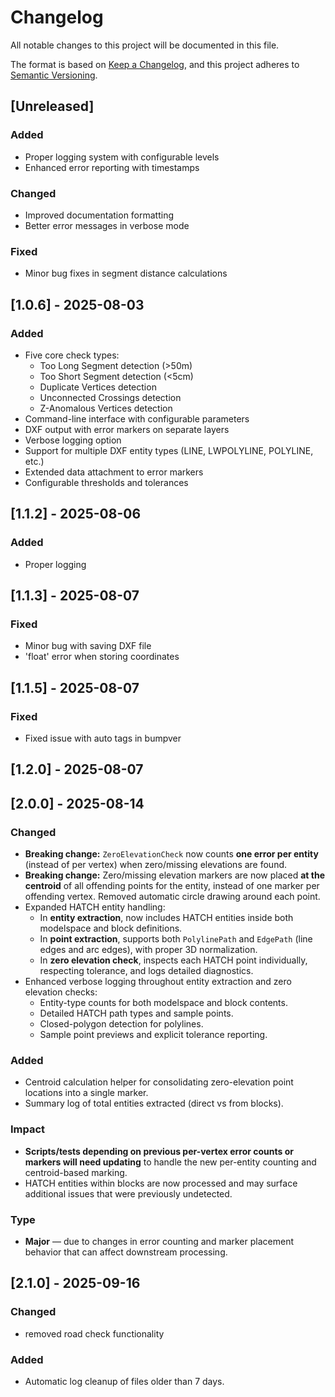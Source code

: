 # Changelog

All notable changes to this project will be documented in this file.

The format is based on [Keep a Changelog](https://keepachangelog.com/en/1.0.0/),
and this project adheres to [Semantic Versioning](https://semver.org/spec/v2.0.0.html).

## [Unreleased]
### Added
- Proper logging system with configurable levels
- Enhanced error reporting with timestamps

### Changed
- Improved documentation formatting
- Better error messages in verbose mode

### Fixed
- Minor bug fixes in segment distance calculations

## [1.0.6] - 2025-08-03
### Added
- Five core check types:
  - Too Long Segment detection (>50m)
  - Too Short Segment detection (<5cm) 
  - Duplicate Vertices detection
  - Unconnected Crossings detection
  - Z-Anomalous Vertices detection
- Command-line interface with configurable parameters
- DXF output with error markers on separate layers
- Verbose logging option
- Support for multiple DXF entity types (LINE, LWPOLYLINE, POLYLINE, etc.)
- Extended data attachment to error markers
- Configurable thresholds and tolerances

## [1.1.2] - 2025-08-06
### Added
- Proper logging

## [1.1.3] - 2025-08-07
### Fixed
- Minor bug with saving DXF file
- 'float' error when storing coordinates

## [1.1.5] - 2025-08-07
### Fixed
- Fixed issue with auto tags in bumpver

## [1.2.0] - 2025-08-07

## [2.0.0] - 2025-08-14
### Changed
- **Breaking change:** `ZeroElevationCheck` now counts **one error per entity** (instead of per vertex) when zero/missing elevations are found.
- **Breaking change:** Zero/missing elevation markers are now placed **at the centroid** of all offending points for the entity, instead of one marker per offending vertex. Removed automatic circle drawing around each point.
- Expanded HATCH entity handling:
  - In **entity extraction**, now includes HATCH entities inside both modelspace and block definitions.
  - In **point extraction**, supports both `PolylinePath` and `EdgePath` (line edges and arc edges), with proper 3D normalization.
  - In **zero elevation check**, inspects each HATCH point individually, respecting tolerance, and logs detailed diagnostics.
- Enhanced verbose logging throughout entity extraction and zero elevation checks:
  - Entity-type counts for both modelspace and block contents.
  - Detailed HATCH path types and sample points.
  - Closed-polygon detection for polylines.
  - Sample point previews and explicit tolerance reporting.

### Added
- Centroid calculation helper for consolidating zero-elevation point locations into a single marker.
- Summary log of total entities extracted (direct vs from blocks).

### Impact
- **Scripts/tests depending on previous per-vertex error counts or markers will need updating** to handle the new per-entity counting and centroid-based marking.
- HATCH entities within blocks are now processed and may surface additional issues that were previously undetected.

### Type
- **Major** — due to changes in error counting and marker placement behavior that can affect downstream processing.

## [2.1.0] - 2025-09-16
### Changed
- removed road check functionality

### Added
- Automatic log cleanup of files older than 7 days.
